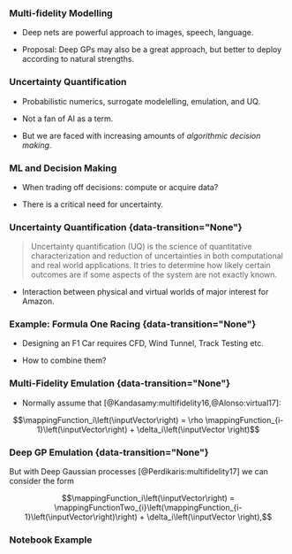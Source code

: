 ### Multi-fidelity Modelling

* Deep nets are powerful approach to images, speech, language.

* Proposal: Deep GPs may also be a great approach, but better to deploy according to natural strengths.

### Uncertainty Quantification

* Probabilistic numerics, surrogate modelelling, emulation, and UQ.

* Not a fan of AI as a term.

* But we are faced with increasing amounts of *algorithmic decision making*.

### ML and Decision Making

* When trading off decisions: compute or acquire data?

* There is a critical need for uncertainty.

### Uncertainty Quantification {data-transition="None"}

> Uncertainty quantification (UQ) is the science of quantitative characterization and reduction of uncertainties in both computational and real world applications. It tries to determine how likely certain outcomes are if some aspects of the system are not exactly known.

* Interaction between physical and virtual worlds of major interest for Amazon.

### Example: Formula One Racing {data-transition="None"} 

* Designing an F1 Car requires CFD, Wind Tunnel, Track Testing etc.

* How to combine them?

### Multi-Fidelity Emulation {data-transition="None"}

* Normally assume that [@Kandasamy:multifidelity16,@Alonso:virtual17]:

$$\mappingFunction_i\left(\inputVector\right) = \rho \mappingFunction_{i-1}\left(\inputVector\right) + \delta_i\left(\inputVector \right)$$

### Deep GP Emulation {data-transition="None"}

But with Deep Gaussian processes [@Perdikaris:multifidelity17] we can consider the form 

$$\mappingFunction_i\left(\inputVector\right) = \mappingFunctionTwo_{i}\left(\mappingFunction_{i-1}\left(\inputVector\right)\right) + \delta_i\left(\inputVector \right),$$

### Notebook Example